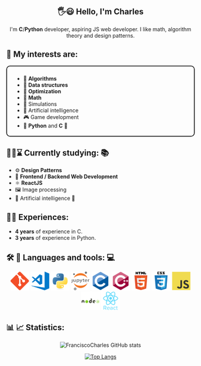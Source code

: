 
<h2 align="center"">
    🖐😃 Hello, I'm Charles
</h2>
<div align="center">
	I'm <b>C</b>/<b>Python</b> developer, aspiring JS web developer. I like math, algorithm theory and design patterns.
</div>

## 👀 My interests are:

<div style="border-width:2px;border:2px solid;border-radius:10px;padding:10px 10px 5px 20px;">

* 📌 **Algorithms**
* 📌 **Data structures**
* 📌 **Optimization**
* 🎲 **Math**
* 📌 Simulations
* 📌 Artificial intelligence
* 🎮 Game development
* 🐍 **Python** and **C** 💖

</div>


## 👨‍💻⌛ Currently studying: 📚
<div>

* ⚙️ **Design Patterns**
* 📌 **Frontend / Backend Web Development**
* ⚛️ **ReactJS**
* 🖼 Image processing
* 📌 Artificial intelligence :robot:

</div>

## 🔮✨ Experiences:

* **4 years** of experience in C.
* **3 years** of experience in Python.

## 🛠 🧰 Languages and tools: 💻

<div align="center">
					
<img src=https://raw.githubusercontent.com/devicons/devicon/master/icons/git/git-plain.svg alt="Nodejs" width="50">

<img src="https://raw.githubusercontent.com/github/explore/80688e429a7d4ef2fca1e82350fe8e3517d3494d/topics/visual-studio-code/visual-studio-code.png" alt="VisualStudioCode" width="50">

<img src="https://raw.githubusercontent.com/devicons/devicon/master/icons/python/python-original.svg" alt="Python" width="50">

<img src="https://raw.githubusercontent.com/devicons/devicon/master/icons/jupyter/jupyter-original-wordmark.svg" alt="Jupyter-notebook" width="50">

<img src="https://raw.githubusercontent.com/devicons/devicon/master/icons/c/c-original.svg" alt="C" width="50">

<img src="https://raw.githubusercontent.com/devicons/devicon/master/icons/cplusplus/cplusplus-original.svg" alt="C++" width="50">

<img src="https://raw.githubusercontent.com/devicons/devicon/master/icons/html5/html5-original-wordmark.svg" alt="Html5" width="50">

<img src="https://raw.githubusercontent.com/devicons/devicon/master/icons/css3/css3-original-wordmark.svg" alt="Css3" width="50">

<img src="https://raw.githubusercontent.com/devicons/devicon/master/icons/javascript/javascript-original.svg" alt="javascript" width="50">

<img src="https://raw.githubusercontent.com/devicons/devicon/master/icons/nodejs/nodejs-original-wordmark.svg" alt="Nodejs" width="50">
    
<img src="https://raw.githubusercontent.com/devicons/devicon/master/icons/react/react-original-wordmark.svg" alt="ReactJs" width="50">
    
</div>

## 📊 📈 Statistics:
<div align="center">

![FranciscoCharles GitHub stats](https://github-readme-stats.vercel.app/api?username=FranciscoCharles&show_icons=true&theme=jolly)
                                                                                                           
[![Top Langs](https://github-readme-stats.vercel.app/api/top-langs/?username=FranciscoCharles&langs_count=8&theme=jolly)](https://github.com/FranciscoCharles/github-readme-stats)
																										   
</div>


